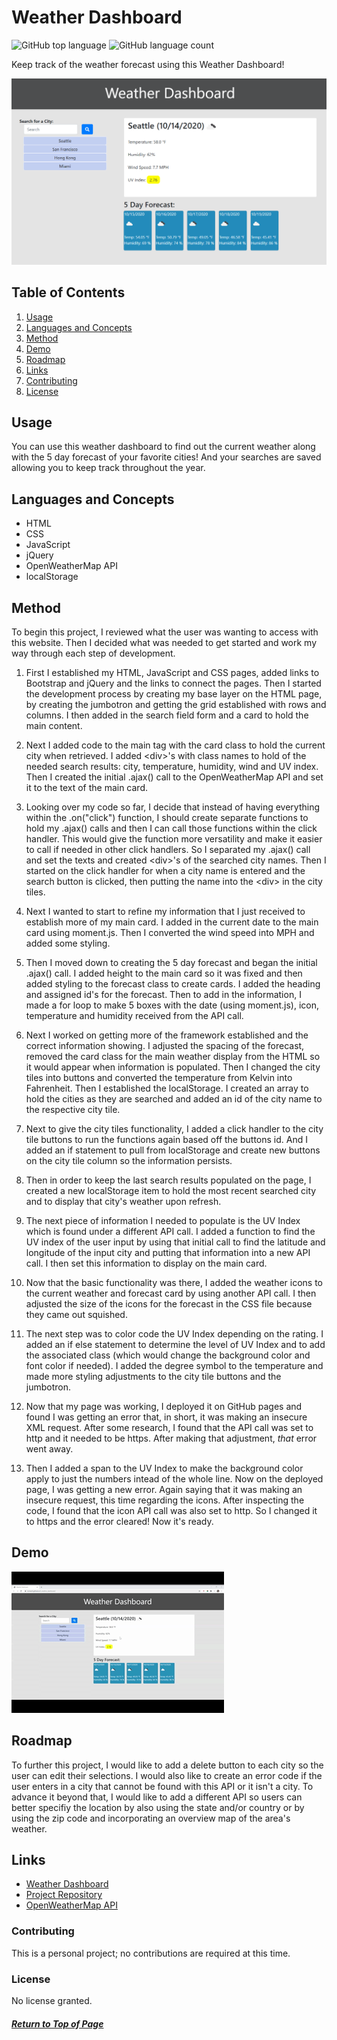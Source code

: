 # Weather Dashboard

![GitHub top language](https://img.shields.io/github/languages/top/ncmarsh/6_weather_dashboard)
![GitHub language count](https://img.shields.io/github/languages/count/ncmarsh/6_weather_dashboard)

Keep track of the weather forecast using this Weather Dashboard!

![Screenshot](assets/screenshot.png)

## Table of Contents

1. [Usage](#Usage)
1. [Languages and Concepts](#Languages-and-Concepts)
1. [Method](#Method)
1. [Demo](#Demo)
1. [Roadmap](#Roadmap)
1. [Links](#Links)
1. [Contributing](#Contributing)
1. [License](#License)

## Usage

You can use this weather dashboard to find out the current weather along with the 5 day forecast of your favorite cities! And your searches are saved allowing you to keep track throughout the year.

## Languages and Concepts
- HTML
- CSS
- JavaScript
- jQuery
- OpenWeatherMap API
- localStorage

## Method

To begin this project, I reviewed what the user was wanting to access with this website. Then I decided what was needed to get started and work my way through each step of development.

1. First I established my HTML, JavaScript and CSS pages, added links to Bootstrap and jQuery and the links to connect the pages. Then I started the development process by creating my base layer on the HTML page, by creating the jumbotron and getting the grid established with rows and columns. I then added in the search field form and a card to hold the main content.

1. Next I added code to the main tag with the card class to hold the current city when retrieved. I added \<div>'s with class names to hold of the needed search results: city, temperature, humidity, wind and UV index. Then I created the initial .ajax() call to the OpenWeatherMap API and set it to the text of the main card.

1. Looking over my code so far, I decide that instead of having everything within the .on("click") function, I should create separate functions to hold my .ajax() calls and then I can call those functions within the click handler. This would give the function more versatility and make it easier to call if needed in other click handlers. So I separated my .ajax() call and set the texts and created \<div>'s of the searched city names. Then I started on the click handler for when a city name is entered and the search button is clicked, then putting the name into the \<div> in the city tiles.

1. Next I wanted to start to refine my information that I just received to establish more of my main card. I added in the current date to the main card using moment.js. Then I converted the wind speed into MPH and added some styling.

1. Then I moved down to creating the 5 day forecast and began the initial .ajax() call. I added height to the main card so it was fixed and then added styling to the forecast class to create cards. I added the heading and assigned id's for the forecast. Then to add in the information, I made a for loop to make 5 boxes with the date (using moment.js), icon, temperature and humidity received from the API call.

1. Next I worked on getting more of the framework established and the correct information showing. I adjusted the spacing of the forecast, removed the card class for the main weather display from the HTML so it would appear when information is populated. Then I changed the city tiles into buttons and converted the temperature from Kelvin into Fahrenheit. Then I established the localStorage. I created an array to hold the cities as they are searched and added an id of the city name to the respective city tile.

1. Next to give the city tiles functionality, I added a click handler to the city tile buttons to run the functions again based off the buttons id. And I added an if statement to pull from localStorage and create new buttons on the city tile column so the information persists.

1. Then in order to keep the last search results populated on the page, I created a new localStorage item to hold the most recent searched city and to display that city's weather upon refresh.

1. The next piece of information I needed to populate is the UV Index which is found under a different API call. I added a function to find the UV index of the user input by using that initial call to find the latitude and longitude of the input city and putting that information into a new API call. I then set this information to display on the main card.

1. Now that the basic functionality was there, I added the weather icons to the current weather and forecast card by using another API call. I then adjusted the size of the icons for the forecast in the CSS file because they came out squished.

1. The next step was to color code the UV Index depending on the rating. I added an if else statement to determine the level of UV Index and to add the associated class (which would change the background color and font color if needed). I added the degree symbol to the temperature and made more styling adjustments to the city tile buttons and the jumbotron.

1. Now that my page was working, I deployed it on GitHub pages and found I was getting an error that, in short, it was making an insecure XML request. After some research, I found that the API call was set to http and it needed to be https. After making that adjustment, *that* error went away.

1. Then I added a span to the UV Index to make the background color apply to just the numbers intead of the whole line. Now on the deployed page, I was getting a new error. Again saying that it was making an insecure request, this time regarding the icons. After inspecting the code, I found that the icon API call was also set to http. So I changed it to https and the error cleared! Now it's ready.

## Demo

![Demo](assets/weather_demo.gif)

## Roadmap

To further this project, I would like to add a delete button to each city so the user can edit their selections. I would also like to create an error code if the user enters in a city that cannot be found with this API or it isn't a city. To advance it beyond that, I would like to add a different API so users can better specifiy the location by also using the state and/or country or by using the zip code and incorporating an overview map of the area's weather.

## Links

- [Weather Dashboard](https://ncmarsh.github.io/6_weather_dashboard/)
- [Project Repository](https://github.com/ncmarsh/6_weather_dashboard)
- [OpenWeatherMap API](https://openweathermap.org/guide)

### Contributing

This is a personal project; no contributions are required at this time.

### License

No license granted.

##### [Return to Top of Page](#Day-Planner)
